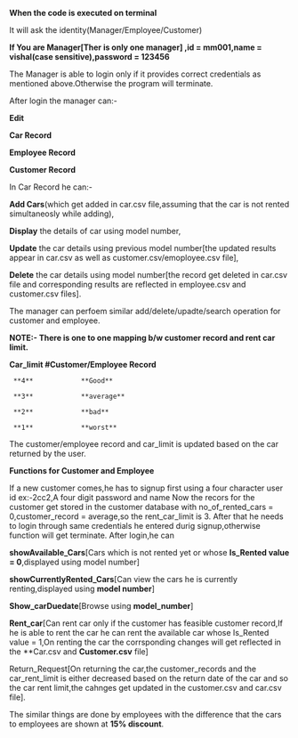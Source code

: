 **When the code is executed on terminal**

It will ask the identity(Manager/Employee/Customer)

**If You are Manager[Ther is only one manager] ,id = mm001,name = vishal(case sensitive),password = 123456**

The Manager is able to login only if it provides correct credentials as mentioned above.Otherwise the program will terminate.

 After login the manager can:-

 **Edit**

 **Car Record**

**Employee Record**

**Customer Record**


In Car Record he can:-

 **Add Cars**(which get added in car.csv file,assuming that the car is not rented simultaneosly while adding),

 **Display** the details of car using model number,

 **Update** the car details using previous model number[the updated results appear in car.csv as well as customer.csv/emoployee.csv file],

 **Delete** the car details using model number[the record get deleted in car.csv file and corresponding results are reflected in employee.csv and customer.csv files].


The manager can perfoem similar add/delete/upadte/search operation for customer and employee.

**NOTE:- There is one to one mapping b/w customer record and rent car limit.**

**Car_limit   #Customer/Employee Record**

     **4**            **Good**

     **3**            **average**

     **2**            **bad**

     **1**            **worst**



The customer/employee record and car_limit is updated based on the car returned by the user.


**Functions for Customer and Employee**

If a new customer comes,he has to signup first using a four character user id ex:-2cc2,A four digit password and name
Now the recors for the customer get stored in the customer database with no_of_rented_cars = 0,customer_record = average,so the rent_car_limit is 3.
After that he needs to login through same credentials he entered durig signup,otherwise function will get terminate.
After login,he can


 **showAvailable_Cars**[Cars which is not rented yet or whose **Is_Rented value = 0**,displayed using model number]

 **showCurrentlyRented_Cars**[Can view the cars he is currently renting,displayed using **model number**]

 **Show_carDuedate**[Browse using **model_number**]

 **Rent_car**[Can rent car only if the customer has feasible customer record,If he is able to rent the car he can rent the available car whose Is_Rented value = 1,On renting the car the corrsponding changes will get reflected in the **Car.csv and **Customer.csv** file]

 Return_Request[On returning the car,the customer_records and the car_rent_limit is either decreased based on the return date of the car and so the car rent limit,the cahnges get updated in the customer.csv and car.csv file].



 The similar things are done by employees with the difference that the cars to employees are shown at **15% discount**.
